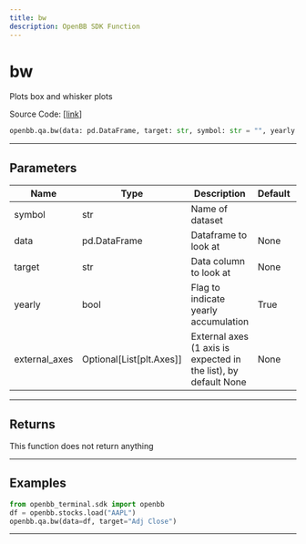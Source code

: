 ```yaml
---
title: bw
description: OpenBB SDK Function
---
```


# bw

Plots box and whisker plots

Source Code: [[link](https://github.com/OpenBB-finance/OpenBBTerminal/tree/main/openbb_terminal/common/quantitative_analysis/qa_view.py#L270)]

```python
openbb.qa.bw(data: pd.DataFrame, target: str, symbol: str = "", yearly: bool = True, external_axes: Optional[List[matplotlib.axes._axes.Axes]] = None)
```

---

## Parameters

| Name | Type | Description | Default | Optional |
| ---- | ---- | ----------- | ------- | -------- |
| symbol | str | Name of dataset |  | True |
| data | pd.DataFrame | Dataframe to look at | None | False |
| target | str | Data column to look at | None | False |
| yearly | bool | Flag to indicate yearly accumulation | True | True |
| external_axes | Optional[List[plt.Axes]] | External axes (1 axis is expected in the list), by default None | None | True |


---

## Returns

This function does not return anything

---

## Examples

```python
from openbb_terminal.sdk import openbb
df = openbb.stocks.load("AAPL")
openbb.qa.bw(data=df, target="Adj Close")
```

---

